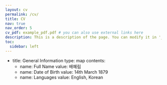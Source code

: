 ```yaml
---
layout: cv
permalink: /cv/
title: CV
nav: true
nav_order: 5
cv_pdf: example_pdf.pdf # you can also use external links here
description: This is a description of the page. You can modify it in '_pages/cv.md'. You can also change or remove the top pdf download button.
toc:
  sidebar: left
---
```


- title: General Information
  type: map
  contents:
    - name: Full Name
      value: 배혜림
    - name: Date of Birth
      value: 14th March 1879
    - name: Languages
      value: English, Korean